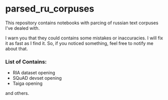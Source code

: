 # parsed_ru_corpuses
This repository contains notebooks with parcing of russian text corpuses I've dealed with.

I warn you that they could contains some mistakes or inaccuracies. I will fix it as fast as I find it. So, if you noticed something, feel free to notify me about that.

### List of Contains:

* RIA dataset opening
* SQuAD devset opening
* Taiga opening 

and others.

